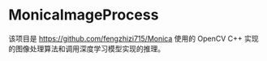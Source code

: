 # MonicaImageProcess

该项目是 https://github.com/fengzhizi715/Monica 使用的 OpenCV C++ 实现的图像处理算法和调用深度学习模型实现的推理。